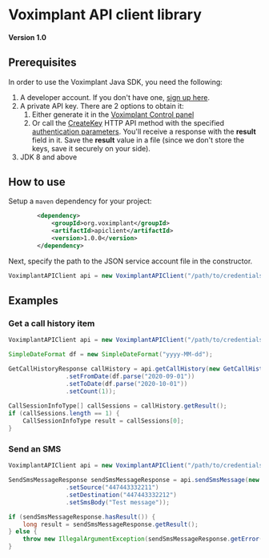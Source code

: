 # Voximplant API client library
#### Version 1.0

## Prerequisites

In order to use the Voximplant Java SDK, you need the following:
1. A developer account. If you don't have one, [sign up here](https://voximplant.com/sign-up/).
1. A private API key. There are 2 options to obtain it:
    1. Either generate it in the [Voximplant Control panel](https://manage.voximplant.com/settings/service_accounts)
    1. Or call the [CreateKey](https://voximplant.com/docs/references/httpapi/managing_role_system#createkey) HTTP API method with the specified [authentication parameters](https://voximplant.com/docs/references/httpapi/auth_parameters). You'll receive a response with the __result__ field in it. Save the __result__ value in a file (since we don't store the keys, save it securely on your side).
1. JDK 8 and above

## How to use

Setup a `maven` dependency for your project:

```xml
        <dependency>
            <groupId>org.voximplant</groupId>
            <artifactId>apiclient</artifactId>
            <version>1.0.0</version>
        </dependency>
```

Next, specify the path to the JSON service account file in the constructor.

```java
VoximplantAPIClient api = new VoximplantAPIClient("/path/to/credentials.json");
```

## Examples
### Get a call history item

```java
VoximplantAPIClient api = new VoximplantAPIClient("/path/to/credentials.json");

SimpleDateFormat df = new SimpleDateFormat("yyyy-MM-dd");

GetCallHistoryResponse callHistory = api.getCallHistory(new GetCallHistoryRequest()
                .setFromDate(df.parse("2020-09-01"))
                .setToDate(df.parse("2020-10-01"))
                .setCount(1));
                
CallSessionInfoType[] callSessions = callHistory.getResult();
if (callSessions.length == 1) {
    CallSessionInfoType result = callSessions[0];
}
```

### Send an SMS
```java
VoximplantAPIClient api = new VoximplantAPIClient("/path/to/credentials.json");

SendSmsMessageResponse sendSmsMessageResponse = api.sendSmsMessage(new SendSmsMessageRequest()
                .setSource("447443332211")
                .setDestination("447443332212")
                .setSmsBody("Test message"));

if (sendSmsMessageResponse.hasResult()) {
    long result = sendSmsMessageResponse.getResult();
} else {
    throw new IllegalArgumentException(sendSmsMessageResponse.getError().getMsg());
}
```
